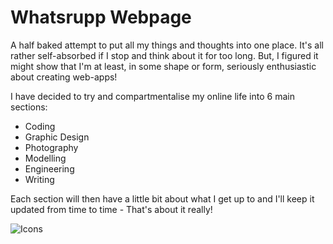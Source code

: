 # Whatsrupp Webpage

A half baked attempt to put all my things and thoughts into one place. It's all rather self-absorbed if I stop and think about it for too long. But, I figured it might show that I'm at least, in some shape or form, seriously enthusiastic about creating web-apps!

I have decided to try and compartmentalise my online life into 6 main sections:

- Coding
- Graphic Design
- Photography
- Modelling
- Engineering
- Writing

Each section will then have a little bit about what I get up to and I'll keep it updated from time to time -
That's about it really!

![Icons](/app/assets/images/Icons.png)
